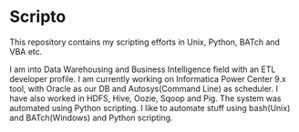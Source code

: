 # Scripto
This repository contains my scripting efforts in Unix, Python, BATch and VBA etc.

I am into Data Warehousing and Business Intelligence field with an ETL developer profile.
I am currently working on Informatica Power Center 9.x tool, with Oracle as our DB and Autosys(Command Line) as scheduler.
I have also worked in HDFS, Hive, Oozie, Sqoop and Pig. The system was automated using Python scripting.
I like to automate stuff using bash(Unix) and BATch(Windows) and Python scripting.
